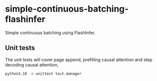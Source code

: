 # simple-continuous-batching-flashinfer

Simple continuous batching using FlashInfer.

## Unit tests

The unit tests will cover page append, prefilling causal attention and step decoding causal attention,

```bash
python3.10 -m unittest test.manager
```